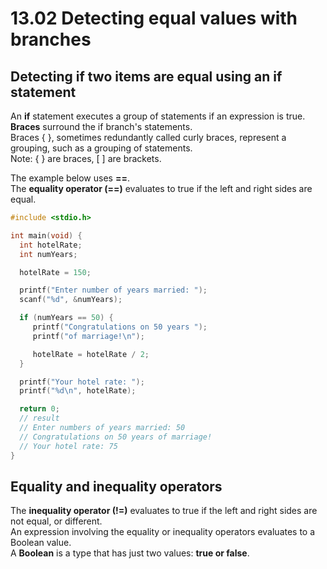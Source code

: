 # 13.02 Detecting equal values with branches

## Detecting if two items are equal using an if statement
An **if** statement executes a group of statements if an expression is true.   
**Braces** surround the if branch's statements.   
Braces { }, sometimes redundantly called curly braces, represent a grouping, such as a grouping of statements.   
Note: { } are braces, [ ] are brackets.   

The example below uses **==**.   
The **equality operator (==)** evaluates to true if the left and right sides are equal.   

```c
#include <stdio.h>

int main(void) {
  int hotelRate;
  int numYears;

  hotelRate = 150;

  printf("Enter number of years married: ");
  scanf("%d", &numYears);

  if (numYears == 50) {
     printf("Congratulations on 50 years ");
     printf("of marriage!\n");

     hotelRate = hotelRate / 2;
  }

  printf("Your hotel rate: ");
  printf("%d\n", hotelRate);

  return 0;
  // result
  // Enter numbers of years married: 50
  // Congratulations on 50 years of marriage!
  // Your hotel rate: 75
}
```

## Equality and inequality operators
The **inequality operator (!=)** evaluates to true if the left and right sides are not equal, or different.   
An expression involving the equality or inequality operators evaluates to a Boolean value.   
A **Boolean** is a type that has just two values: **true or false**.   


